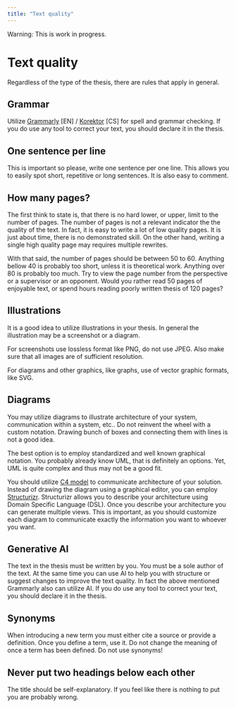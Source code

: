 ```yaml
---
title: "Text quality"
---
```


Warning: <span class="danger">This is work in progress.</span>

# Text quality

Regardless of the type of the thesis, there are rules that apply in general.

## Grammar

Utilize [Grammarly](https://www.grammarly.com/) [EN] / [Korektor](https://lindat.mff.cuni.cz/services/korektor/) [CS] for spell and grammar checking.
If you do use any tool to correct your text, you should declare it in the thesis.

## One sentence per line

This is important so please, write one sentence per one line.
This allows you to easily spot short, repetitive or long sentences.
It is also easy to comment.

## How many pages?

The first think to state is, that there is no hard lower, or upper, limit to the number of pages.
The number of pages is not a relevant indicator the the quality of the text.
In fact, it is easy to write a lot of low quality pages.
It is just about time, there is no demonstrated skill.
On the other hand, writing a single high quality page may requires multiple rewrites.

With that said, the number of pages should be between 50 to 60.
Anything bellow 40 is probably too short, unless it is theoretical work.
Anything over 80 is probably too much.
Try to view the page number from the perspective or a supervisor or an opponent.
Would you rather read 50 pages of enjoyable text, or spend hours reading poorly written thesis of 120 pages?

## Illustrations

It is a good idea to utilize illustrations in your thesis.
In general the illustration may be a screenshot or a diagram.

For screenshots use lossless format like PNG, do not use JPEG.
Also make sure that all images are of sufficient resolution.

For diagrams and other graphics, like graphs, use of vector graphic formats, like SVG.

## Diagrams

You may utilize diagrams to illustrate architecture of your system, communication within a system, etc..
Do not reinvent the wheel with a custom notation.
Drawing bunch of boxes and connecting them with lines is not a good idea.

The best option is to employ standardized and well known graphical notation.
You probably already know UML, that is definitely an options.
Yet, UML is quite complex and thus may not be a good fit.

You should utilize [C4 model](https://c4model.com/) to communicate architecture of your solution.
Instead of drawing the diagram using a graphical editor, you can employ [Structurizr](https://structurizr.com/).
Structurizr allows you to describe your architecture using Domain Specific Language (DSL).
Once you describe your architecture you can generate multiple views.
This is important, as you should customize each diagram to communicate exactly the information you want to whoever you want.

## Generative AI

The text in the thesis must be written by you.
You must be a sole author of the text.
At the same time you can use AI to help you with structure or suggest changes to improve the text quality.
In fact the above mentioned Grammarly also can utilize AI.
If you do use any tool to correct your text, you should declare it in the thesis.

## Synonyms

When introducing a new term you must either cite a source or provide a definition.
Once you define a term, use it.
Do not change the meaning of once a term has been defined.
Do not use synonyms!

## Never put two headings below each other

The title should be self-explanatory.
If you feel like there is nothing to put you are probably wrong.
